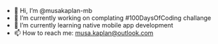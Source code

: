 - 👋 Hi, I’m @musakaplan-mb
- 👀 I’m currently working on complating #100DaysOfCoding challange
- 🌱 I’m currently learning native mobile app development
- 📫 How to reach me: musa.kaplan@outlook.com


<!---
musakaplan-mb/musakaplan-mb is a ✨ special ✨ repository because its `README.md` (this file) appears on your GitHub profile.
You can click the Preview link to take a look at your changes.
--->
